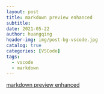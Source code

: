 ```yaml
---
layout: post
title: markdown preview enhanced
subtitle:
date: 2021-05-22
author: huangqing
header-img: img/post-bg-vscode.jpg
catalog: true
categories: [VSCode]
tags:
  - vscode
  - markdown
---
```


[markdown preview enhanced](https://shd101wyy.github.io/markdown-preview-enhanced/#/zh-cn/pandoc)
